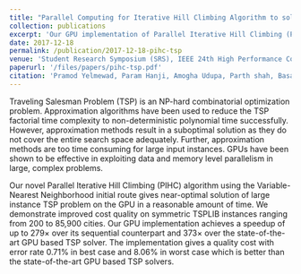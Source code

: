 ```yaml
---
title: "Parallel Computing for Iterative Hill Climbing Algorithm to solve TSP"
collection: publications
excerpt: 'Our GPU implementation of Parallel Iterative Hill Climbing (PIHC) algorithm achieves a speedup of up to 279× over its sequential counterpart and 373× over the state-of-the-art GPU based TSP solver.'
date: 2017-12-18
permalink: /publication/2017-12-18-pihc-tsp
venue: 'Student Research Symposium (SRS), IEEE 24th High Performance Computing (HiPC)'
paperurl: '/files/papers/pihc-tsp.pdf'
citation: 'Pramod Yelmewad, Param Hanji, Amogha Udupa, Parth shah, Basavaraj Talawar. &quot;Parallel computing for iterative hill climbing algorithm to solve TSP&quot;. In <i>Student Research Symposium (SRS), IEEE 24th High Performance Computing (HiPC)</i>. 2017.'
---
```


Traveling Salesman Problem (TSP) is an NP-hard combinatorial optimization problem. Approximation algorithms have been used to reduce the TSP factorial time complexity to non-deterministic polynomial time successfully. However, approximation methods result in a suboptimal solution as they do not cover the entire search space adequately. Further, approximation methods are too time consuming for large input instances. GPUs have been shown to be effective in exploiting data and memory level parallelism in large, complex problems.

Our novel Parallel Iterative Hill Climbing (PIHC) algorithm using the Variable-Nearest Neighborhood initial route gives near-optimal solution of large instance TSP problem on the GPU in a reasonable amount of time. We demonstrate improved cost quality on symmetric TSPLIB instances ranging from 200 to 85,900 cities. Our GPU implementation achieves a speedup of up to 279× over its sequential counterpart and 373× over the state-of-the-art GPU based TSP solver. The implementation gives a quality cost with error rate 0.71% in best case and 8.06% in worst case which is better than the state-of-the-art GPU based TSP solvers.
